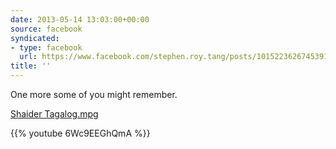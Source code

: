 ```yaml
---
date: 2013-05-14 13:03:00+00:00
source: facebook
syndicated:
- type: facebook
  url: https://www.facebook.com/stephen.roy.tang/posts/10152236267453912
title: ''
---
```


One more some of you might remember. 

[Shaider Tagalog.mpg](https://www.youtube.com/watch?v=6Wc9EEGhQmA)



{{% youtube 6Wc9EEGhQmA %}}